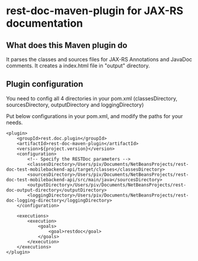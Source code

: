 # rest-doc-maven-plugin for JAX-RS documentation

## What does this Maven plugin do

It parses the classes and sources files for JAX-RS Annotations and JavaDoc comments.
It creates a index.html file in "output" directory.

## Plugin configuration

You need to config all 4 directories in your pom.xml (classesDirectory, sourcesDirectory, outputDirectory and loggingDirectory)

Put below configurations in your pom.xml, and modify the paths for your needs.

```
<plugin>
    <groupId>rest.doc.plugin</groupId>
    <artifactId>rest-doc-maven-plugin</artifactId>
    <version>${project.version}</version>
    <configuration>
        <!-- Specify the RESTDoc parameters -->
        <classesDirectory>/Users/piv/Documents/NetBeansProjects/rest-doc-test-mobilebackend-api/target/classes</classesDirectory>
        <sourcesDirectory>/Users/piv/Documents/NetBeansProjects/rest-doc-test-mobilebackend-api/src/main/java</sourcesDirectory>
        <outputDirectory>/Users/piv/Documents/NetBeansProjects/rest-doc-output-directory</outputDirectory>
        <loggingDirectory>/Users/piv/Documents/NetBeansProjects/rest-doc-logging-directory</loggingDirectory>
    </configuration>

    <executions>
        <execution>
            <goals>
                <goal>restdoc</goal>
            </goals>
        </execution>
    </executions>
</plugin>
```